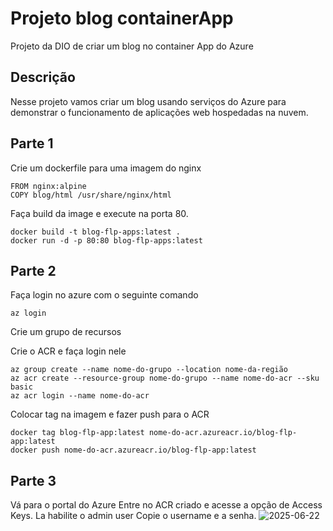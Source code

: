 # Projeto blog containerApp
Projeto da DIO de criar um blog no container App do Azure

## Descrição
Nesse projeto vamos criar um blog usando serviços do Azure para demonstrar o funcionamento de aplicações web hospedadas na nuvem.

 ## Parte 1
 Crie um dockerfile para uma imagem do nginx
 
```More actions
FROM nginx:alpine
COPY blog/html /usr/share/nginx/html
```
Faça build da image e execute na porta 80.
```More actions
docker build -t blog-flp-apps:latest .
docker run -d -p 80:80 blog-flp-apps:latest
```
## Parte 2
Faça login no azure com o seguinte comando
```
az login
```
Crie um grupo de recursos

Crie o ACR e faça login nele
```
az group create --name nome-do-grupo --location nome-da-região
az acr create --resource-group nome-do-grupo --name nome-do-acr --sku basic
az acr login --name nome-do-acr
```
Colocar tag na imagem e fazer push para o ACR
```
docker tag blog-flp-app:latest nome-do-acr.azureacr.io/blog-flp-app:latest
docker push nome-do-acr.azureacr.io/blog-flp-app:latest
```
## Parte 3
Vá para o portal do Azure
Entre no ACR criado e acesse a opção de Access Keys.
La habilite o admin user
Copie o username e a senha.
![2025-06-22](https://github.com/user-attachments/assets/5a68d361-df0f-4da8-9ec9-6b9fd65d59b3)



